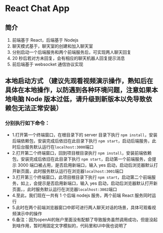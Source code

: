 # React Chat App

## 简介

1. 前端基于 React，后端基于 Nodejs
2. 聊天模式基于，聊天室的创建和加入聊天室
3. 分别启动一个后端服务和两个前端服务后，可实现两人聊天回复
4. 20 秒后若对方未回复，会有相应的聊天机器人回复提示消息
5. 前后端基于 websocket 通信协议实现

## 本地启动方式 （建议先观看视频演示操作，熟知后在具体在本地操作，以防遇到各种环境问题，注意如果本地电脑 Node 版本过低，请升级到新版本以免导致依赖包无法正常安装）

### 分别执行如下命令：

- 1.打开第一个终端窗口，在根目录下的 server 目录下执行 `npm install`，安装后端依赖包，安装完成后依旧在此目录下执行 `npm start`，启动后端服务，此时后台服务默认运行在`localhost:3000`端口
- 2.打开第二个终端窗口，回到项目根目录执行 `npm install`，安装前端依赖包，安装完成后依旧在此目录下执行 `npm start`，启动第一个前端服务，会提示 3000 端口被占用，是否启用新端口，输入 yes 启动，启动后浏览器默认打开新页面，此时服务默认运行在浏览器`localhost:3001`端口
- 3.打开第三个终端窗口，此项目根目录下执行 `npm start`，启动第二个前端服务，如上，会提示是否启用新端口，输入 yes 启动，启动后浏览器默认打开新页面，，此时服务默认运行在浏览器`localhost:3002`端口
- 4.至此，我们现在一共有 1 个后端 nodejs 服务，两个前端 React 服务同时运行
- 5.此时在两个前端浏览器窗口中即可进行两人聊天对话的场景，具体可观看视频演示中的操作
- 6.备注：因为openAI的账户里面没有配额了导致服务虽然调用成功，但是没起到啥作用，暂时用固定文字模拟的，代码里和UI中我也说明了
